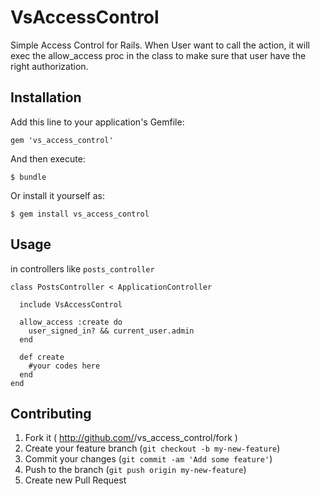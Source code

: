# VsAccessControl

Simple Access Control for Rails. When User want to call the action, it will exec the allow_access proc in the class to make sure that user have the right authorization. 

## Installation

Add this line to your application's Gemfile:

    gem 'vs_access_control'

And then execute:

    $ bundle

Or install it yourself as:

    $ gem install vs_access_control

## Usage

in controllers like `posts_controller`

```
class PostsController < ApplicationController

  include VsAccessControl
  
  allow_access :create do
    user_signed_in? && current_user.admin 
  end
  
  def create
    #your codes here
  end
end

```


## Contributing

1. Fork it ( http://github.com/<my-github-username>/vs_access_control/fork )
2. Create your feature branch (`git checkout -b my-new-feature`)
3. Commit your changes (`git commit -am 'Add some feature'`)
4. Push to the branch (`git push origin my-new-feature`)
5. Create new Pull Request
